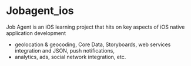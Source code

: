 Jobagent_ios
============

Job Agent is an iOS learning project that hits on key aspects of iOS native application development 
- geolocation & geocoding, Core Data, Storyboards, web services integration and JSON, push notifications, 
- analytics, ads, social network integration, etc.
